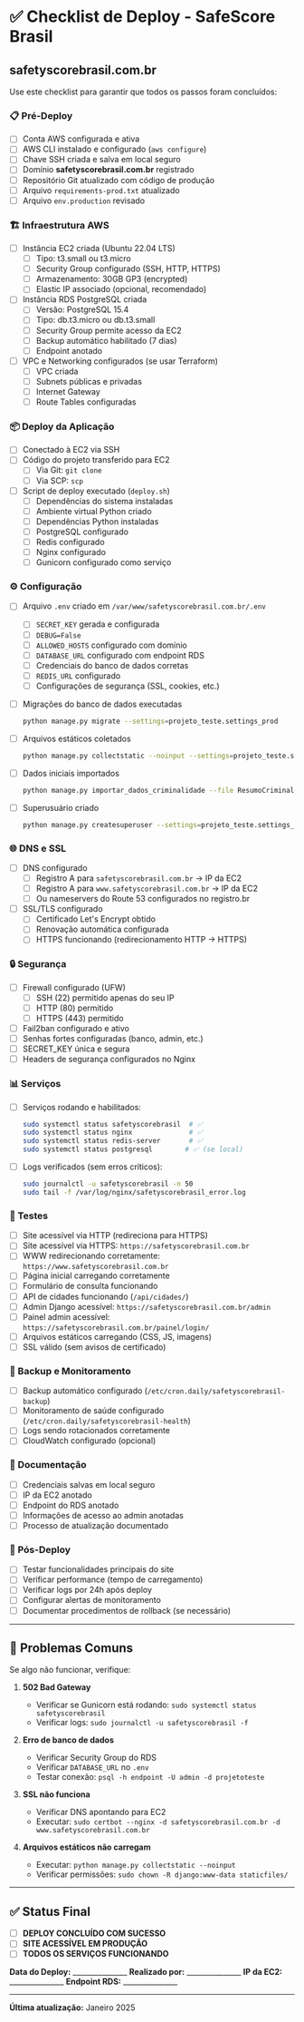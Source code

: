 # ✅ Checklist de Deploy - SafeScore Brasil
## safetyscorebrasil.com.br

Use este checklist para garantir que todos os passos foram concluídos:

### 📋 Pré-Deploy

- [ ] Conta AWS configurada e ativa
- [ ] AWS CLI instalado e configurado (`aws configure`)
- [ ] Chave SSH criada e salva em local seguro
- [ ] Domínio **safetyscorebrasil.com.br** registrado
- [ ] Repositório Git atualizado com código de produção
- [ ] Arquivo `requirements-prod.txt` atualizado
- [ ] Arquivo `env.production` revisado

### 🏗️ Infraestrutura AWS

- [ ] Instância EC2 criada (Ubuntu 22.04 LTS)
  - [ ] Tipo: t3.small ou t3.micro
  - [ ] Security Group configurado (SSH, HTTP, HTTPS)
  - [ ] Armazenamento: 30GB GP3 (encrypted)
  - [ ] Elastic IP associado (opcional, recomendado)
  
- [ ] Instância RDS PostgreSQL criada
  - [ ] Versão: PostgreSQL 15.4
  - [ ] Tipo: db.t3.micro ou db.t3.small
  - [ ] Security Group permite acesso da EC2
  - [ ] Backup automático habilitado (7 dias)
  - [ ] Endpoint anotado
  
- [ ] VPC e Networking configurados (se usar Terraform)
  - [ ] VPC criada
  - [ ] Subnets públicas e privadas
  - [ ] Internet Gateway
  - [ ] Route Tables configuradas

### 📦 Deploy da Aplicação

- [ ] Conectado à EC2 via SSH
- [ ] Código do projeto transferido para EC2
  - [ ] Via Git: `git clone`
  - [ ] Via SCP: `scp`
  
- [ ] Script de deploy executado (`deploy.sh`)
  - [ ] Dependências do sistema instaladas
  - [ ] Ambiente virtual Python criado
  - [ ] Dependências Python instaladas
  - [ ] PostgreSQL configurado
  - [ ] Redis configurado
  - [ ] Nginx configurado
  - [ ] Gunicorn configurado como serviço

### ⚙️ Configuração

- [ ] Arquivo `.env` criado em `/var/www/safetyscorebrasil.com.br/.env`
  - [ ] `SECRET_KEY` gerada e configurada
  - [ ] `DEBUG=False`
  - [ ] `ALLOWED_HOSTS` configurado com domínio
  - [ ] `DATABASE_URL` configurado com endpoint RDS
  - [ ] Credenciais do banco de dados corretas
  - [ ] `REDIS_URL` configurado
  - [ ] Configurações de segurança (SSL, cookies, etc.)

- [ ] Migrações do banco de dados executadas
  ```bash
  python manage.py migrate --settings=projeto_teste.settings_prod
  ```

- [ ] Arquivos estáticos coletados
  ```bash
  python manage.py collectstatic --noinput --settings=projeto_teste.settings_prod
  ```

- [ ] Dados iniciais importados
  ```bash
  python manage.py importar_dados_criminalidade --file ResumoCriminalidadeCidades.xlsx
  ```

- [ ] Superusuário criado
  ```bash
  python manage.py createsuperuser --settings=projeto_teste.settings_prod
  ```

### 🌐 DNS e SSL

- [ ] DNS configurado
  - [ ] Registro A para `safetyscorebrasil.com.br` → IP da EC2
  - [ ] Registro A para `www.safetyscorebrasil.com.br` → IP da EC2
  - [ ] Ou nameservers do Route 53 configurados no registro.br
  
- [ ] SSL/TLS configurado
  - [ ] Certificado Let's Encrypt obtido
  - [ ] Renovação automática configurada
  - [ ] HTTPS funcionando (redirecionamento HTTP → HTTPS)

### 🔒 Segurança

- [ ] Firewall configurado (UFW)
  - [ ] SSH (22) permitido apenas do seu IP
  - [ ] HTTP (80) permitido
  - [ ] HTTPS (443) permitido
  
- [ ] Fail2ban configurado e ativo
- [ ] Senhas fortes configuradas (banco, admin, etc.)
- [ ] SECRET_KEY única e segura
- [ ] Headers de segurança configurados no Nginx

### 📊 Serviços

- [ ] Serviços rodando e habilitados:
  ```bash
  sudo systemctl status safetyscorebrasil  # ✅
  sudo systemctl status nginx              # ✅
  sudo systemctl status redis-server       # ✅
  sudo systemctl status postgresql        # ✅ (se local)
  ```

- [ ] Logs verificados (sem erros críticos):
  ```bash
  sudo journalctl -u safetyscorebrasil -n 50
  sudo tail -f /var/log/nginx/safetyscorebrasil_error.log
  ```

### 🧪 Testes

- [ ] Site acessível via HTTP (redireciona para HTTPS)
- [ ] Site acessível via HTTPS: `https://safetyscorebrasil.com.br`
- [ ] WWW redirecionando corretamente: `https://www.safetyscorebrasil.com.br`
- [ ] Página inicial carregando corretamente
- [ ] Formulário de consulta funcionando
- [ ] API de cidades funcionando (`/api/cidades/`)
- [ ] Admin Django acessível: `https://safetyscorebrasil.com.br/admin`
- [ ] Painel admin acessível: `https://safetyscorebrasil.com.br/painel/login/`
- [ ] Arquivos estáticos carregando (CSS, JS, imagens)
- [ ] SSL válido (sem avisos de certificado)

### 💾 Backup e Monitoramento

- [ ] Backup automático configurado (`/etc/cron.daily/safetyscorebrasil-backup`)
- [ ] Monitoramento de saúde configurado (`/etc/cron.daily/safetyscorebrasil-health`)
- [ ] Logs sendo rotacionados corretamente
- [ ] CloudWatch configurado (opcional)

### 📝 Documentação

- [ ] Credenciais salvas em local seguro
- [ ] IP da EC2 anotado
- [ ] Endpoint do RDS anotado
- [ ] Informações de acesso ao admin anotadas
- [ ] Processo de atualização documentado

### 🎯 Pós-Deploy

- [ ] Testar funcionalidades principais do site
- [ ] Verificar performance (tempo de carregamento)
- [ ] Verificar logs por 24h após deploy
- [ ] Configurar alertas de monitoramento
- [ ] Documentar procedimentos de rollback (se necessário)

---

## 🚨 Problemas Comuns

Se algo não funcionar, verifique:

1. **502 Bad Gateway**
   - Verificar se Gunicorn está rodando: `sudo systemctl status safetyscorebrasil`
   - Verificar logs: `sudo journalctl -u safetyscorebrasil -f`

2. **Erro de banco de dados**
   - Verificar Security Group do RDS
   - Verificar `DATABASE_URL` no `.env`
   - Testar conexão: `psql -h endpoint -U admin -d projetoteste`

3. **SSL não funciona**
   - Verificar DNS apontando para EC2
   - Executar: `sudo certbot --nginx -d safetyscorebrasil.com.br -d www.safetyscorebrasil.com.br`

4. **Arquivos estáticos não carregam**
   - Executar: `python manage.py collectstatic --noinput`
   - Verificar permissões: `sudo chown -R django:www-data staticfiles/`

---

## ✅ Status Final

- [ ] **DEPLOY CONCLUÍDO COM SUCESSO**
- [ ] **SITE ACESSÍVEL EM PRODUÇÃO**
- [ ] **TODOS OS SERVIÇOS FUNCIONANDO**

**Data do Deploy:** _______________
**Realizado por:** _______________
**IP da EC2:** _______________
**Endpoint RDS:** _______________

---

**Última atualização:** Janeiro 2025


